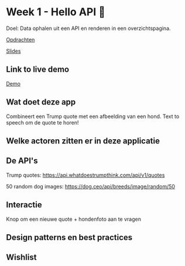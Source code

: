 # Week 1 - Hello API 🐒

Doel: Data ophalen uit een API en renderen in een overzichtspagina.

[Opdrachten](https://drive.google.com/open?id=1OVhWQNaCgSluYviTKKWcApkyPd23xow1PiExb8GYANM)

[Slides](https://drive.google.com/open?id=1Rjl9xqXoKniQSRJPdkU1O5YwWC33SJK8KiV0a-H_xZU)

## Link to live demo

[Demo](https://joostflick.github.io/web-app-from-scratch-18-19/week1/)

## Wat doet deze app

Combineert een Trump quote met een afbeelding van een hond. Text to speech om de quote te horen!

## Welke actoren zitten er in deze applicatie

## De API's

Trump quotes:
https://api.whatdoestrumpthink.com/api/v1/quotes

50 random dog images:
https://dog.ceo/api/breeds/image/random/50

## Interactie

Knop om een nieuwe quote + hondenfoto aan te vragen

## Design patterns en best practices

## Wishlist

